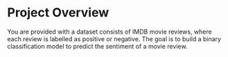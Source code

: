 # Project Overview

You are provided with a dataset consists of IMDB movie reviews, where each review is labelled as positive or negative. The goal is to build a binary classification model to predict the sentiment of a movie review.